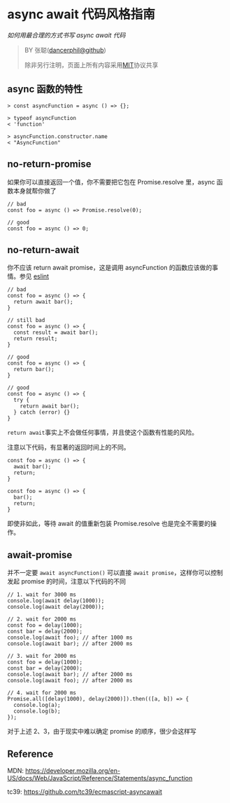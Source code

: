 # async await 代码风格指南

_如何用最合理的方式书写 async await 代码_

> BY 张聪([dancerphil@github](https://github.com/dancerphil/trick/))
>
> 除非另行注明，页面上所有内容采用[MIT](#license)协议共享

## async 函数的特性

```
> const asyncFunction = async () => {};

> typeof asyncFunction
< 'function'

> asyncFunction.constructor.name
< "AsyncFunction"
```

## no-return-promise

如果你可以直接返回一个值，你不需要把它包在 Promise.resolve 里，async 函数本身就帮你做了

```
// bad
const foo = async () => Promise.resolve(0);

// good
const foo = async () => 0;
```

## no-return-await

你不应该 return await promise，这是调用 asyncFunction 的函数应该做的事情。参见 [eslint](http://eslint.cn/docs/rules/no-return-await)

```
// bad
const foo = async () => {
  return await bar();
}

// still bad
const foo = async () => {
  const result = await bar();
  return result;
}

// good
const foo = async () => {
  return bar();
}

// good
const foo = async () => {
  try {
    return await bar();
  } catch (error) {}
}
```

`return await`事实上不会做任何事情，并且使这个函数有性能的风险。

注意以下代码，有显著的返回时间上的不同。

```
const foo = async () => {
  await bar();
  return;
}

const foo = async () => {
  bar();
  return;
}
```

即使非如此，等待 await 的值重新包装 Promise.resolve 也是完全不需要的操作。

## await-promise

并不一定要 `await asyncFunction()` 可以直接 `await promise`，这样你可以控制发起 promise 的时间，注意以下代码的不同

```
// 1. wait for 3000 ms
console.log(await delay(1000));
console.log(await delay(2000));

// 2. wait for 2000 ms
const foo = delay(1000);
const bar = delay(2000);
console.log(await foo); // after 1000 ms
console.log(await bar); // after 2000 ms

// 3. wait for 2000 ms
const foo = delay(1000);
const bar = delay(2000);
console.log(await bar); // after 2000 ms
console.log(await foo); // after 2000 ms

// 4. wait for 2000 ms
Promise.all([delay(1000), delay(2000)]).then(([a, b]) => {
  console.log(a);
  console.log(b);
});
```

对于上述 2、3，由于现实中难以确定 promise 的顺序，很少会这样写

## Reference

MDN: https://developer.mozilla.org/en-US/docs/Web/JavaScript/Reference/Statements/async_function

tc39: https://github.com/tc39/ecmascript-asyncawait
